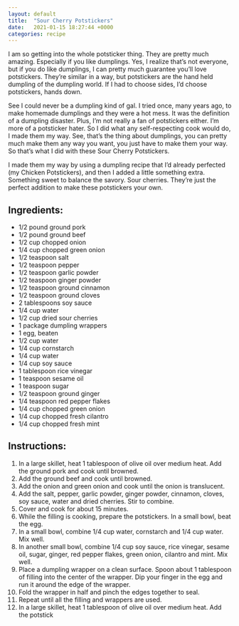 ```yaml
---
layout: default
title:  "Sour Cherry Potstickers"
date:   2021-01-15 18:27:44 +0000
categories: recipe
---
```

I am so getting into the whole potsticker thing. They are pretty much amazing. Especially if you like dumplings. Yes, I realize that’s not everyone, but if you do like dumplings, I can pretty much guarantee you’ll love potstickers. They’re similar in a way, but potstickers are the hand held dumpling of the dumpling world. If I had to choose sides, I’d choose potstickers, hands down.

See I could never be a dumpling kind of gal. I tried once, many years ago, to make homemade dumplings and they were a hot mess. It was the definition of a dumpling disaster. Plus, I’m not really a fan of potstickers either. I’m more of a potsticker hater. So I did what any self-respecting cook would do, I made them my way. See, that’s the thing about dumplings, you can pretty much make them any way you want, you just have to make them your way. So that’s what I did with these Sour Cherry Potstickers.

I made them my way by using a dumpling recipe that I’d already perfected (my Chicken Potstickers), and then I added a little something extra. Something sweet to balance the savory. Sour cherries. They’re just the perfect addition to make these potstickers your own.


## Ingredients:

- 1/2 pound ground pork
- 1/2 pound ground beef
- 1/2 cup chopped onion
- 1/4 cup chopped green onion
- 1/2 teaspoon salt
- 1/2 teaspoon pepper
- 1/2 teaspoon garlic powder
- 1/2 teaspoon ginger powder
- 1/2 teaspoon ground cinnamon
- 1/2 teaspoon ground cloves
- 2 tablespoons soy sauce
- 1/4 cup water
- 1/2 cup dried sour cherries
- 1 package dumpling wrappers
- 1 egg, beaten
- 1/2 cup water
- 1/4 cup cornstarch
- 1/4 cup water
- 1/4 cup soy sauce
- 1 tablespoon rice vinegar
- 1 teaspoon sesame oil
- 1 teaspoon sugar
- 1/2 teaspoon ground ginger
- 1/4 teaspoon red pepper flakes
- 1/4 cup chopped green onion
- 1/4 cup chopped fresh cilantro
- 1/4 cup chopped fresh mint

## Instructions:

1. In a large skillet, heat 1 tablespoon of olive oil over medium heat. Add the ground pork and cook until browned.
2. Add the ground beef and cook until browned.
3. Add the onion and green onion and cook until the onion is translucent.
4. Add the salt, pepper, garlic powder, ginger powder, cinnamon, cloves, soy sauce, water and dried cherries. Stir to combine.
5. Cover and cook for about 15 minutes.
6. While the filling is cooking, prepare the potstickers. In a small bowl, beat the egg.
7. In a small bowl, combine 1/4 cup water, cornstarch and 1/4 cup water. Mix well.
8. In another small bowl, combine 1/4 cup soy sauce, rice vinegar, sesame oil, sugar, ginger, red pepper flakes, green onion, cilantro and mint. Mix well.
9. Place a dumpling wrapper on a clean surface. Spoon about 1 tablespoon of filling into the center of the wrapper. Dip your finger in the egg and run it around the edge of the wrapper.
10. Fold the wrapper in half and pinch the edges together to seal.
11. Repeat until all the filling and wrappers are used.
12. In a large skillet, heat 1 tablespoon of olive oil over medium heat. Add the potstick